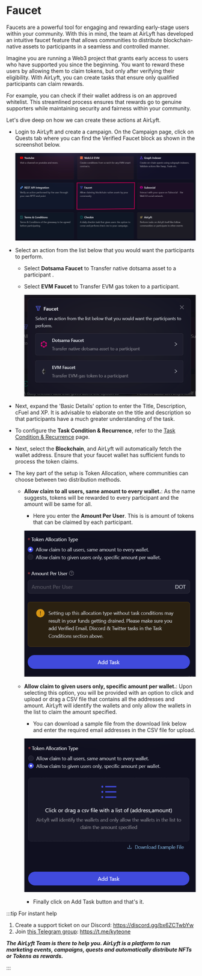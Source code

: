 # Faucet

Faucets are a powerful tool for engaging and rewarding early-stage users within your community. With this in mind, the team at AirLyft has developed an intuitive faucet feature that allows communities to distribute blockchain-native assets to participants in a seamless and controlled manner.

Imagine you are running a Web3 project that grants early access to users who have supported you since the beginning. You want to reward these users by allowing them to claim tokens, but only after verifying their eligibility. With AirLyft, you can create tasks that ensure only qualified participants can claim rewards.

For example, you can check if their wallet address is on an approved whitelist. This streamlined process ensures that rewards go to genuine supporters while maintaining security and fairness within your community.

Let's dive deep on how we can create these actions at AirLyft.

- Login to AirLyft and create a campaign. On the Campaign page, click on Quests tab where you can find the Verified Faucet block as shown in the screenshot below.

  ![](../../images/faucetinQuest.png)

- Select an action from the list below that you would want the participants to perform.

  - Select **Dotsama Faucet** to Transfer native dotsama asset to a participant .

  - Select **EVM Faucet** to Transfer EVM gas token to a participant.

    ![](../../images/faucetOptions.png)

- Next, expand the 'Basic Details' option to enter the Title, Description, cFuel and XP. It is advisable to elaborate on the title and description so that participants have a much greater understanding of the task.

- To configure the **Task Condition & Recurrence**, refer to the [Task Condition & Recurrence](../task-condition-and-recurrence.md) page.

- Next, select the **Blockchain**, and AirLyft will automatically fetch the wallet address. Ensure that your faucet wallet has sufficient funds to process the token claims.

- The key part of the setup is Token Allocation, where communities can choose between two distribution methods.

  - **Allow claim to all users, same amount to every wallet.**: As the name suggests, tokens will be rewarded to every participant and the amount will be same for all.

    - Here you enter the **Amount Per User**. This is is amount of tokens that can be claimed by each participant.

    ![](../../images/faucetToken.png)

  - **Allow claim to given users only, specific amount per wallet.**: Upon selecting this option, you will be provided with an option to click and upload or drag a CSV file that contains all the addresses and amount. AirLyft will identify the wallets and only allow the wallets in the list to claim the amount specified.

    - You can download a sample file from the download link below and enter the required email addresses in the CSV file for upload.

    ![](../../images/faucetCSV.png)

    - Finally click on Add Task button and that's it.

:::tip For instant help

1. Create a support ticket on our Discord: https://discord.gg/bx6ZCTwbYw
2. Join [this Telegram group](https://t.me/kyteone): https://t.me/kyteone

**_The AirLyft Team is there to help you. AirLyft is a platform to run marketing events, campaigns, quests and automatically distribute NFTs or Tokens as rewards._**

:::
